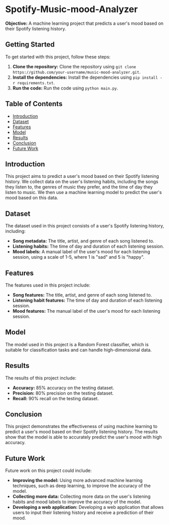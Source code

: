 # Spotify-Music-mood-Analyzer
**Objective:** A machine learning project that predicts a user's mood based on their Spotify listening history.

## Getting Started

To get started with this project, follow these steps:

1. **Clone the repository:** Clone the repository using `git clone https://github.com/your-username/music-mood-analyzer.git`.
2. **Install the dependencies:** Install the dependencies using `pip install -r requirements.txt`.
3. **Run the code:** Run the code using `python main.py`.

## Table of Contents

* [Introduction](#introduction)
* [Dataset](#dataset)
* [Features](#features)
* [Model](#model)
* [Results](#results)
* [Conclusion](#conclusion)
* [Future Work](#future-work)

## Introduction

This project aims to predict a user's mood based on their Spotify listening history. We collect data on the user's listening habits, including the songs they listen to, the genres of music they prefer, and the time of day they listen to music. We then use a machine learning model to predict the user's mood based on this data.

## Dataset

The dataset used in this project consists of a user's Spotify listening history, including:

* **Song metadata:** The title, artist, and genre of each song listened to.
* **Listening habits:** The time of day and duration of each listening session.
* **Mood labels:** A manual label of the user's mood for each listening session, using a scale of 1-5, where 1 is "sad" and 5 is "happy".

## Features

The features used in this project include:

* **Song features:** The title, artist, and genre of each song listened to.
* **Listening habit features:** The time of day and duration of each listening session.
* **Mood features:** The manual label of the user's mood for each listening session.

## Model

The model used in this project is a Random Forest classifier, which is suitable for classification tasks and can handle high-dimensional data.

## Results

The results of this project include:

* **Accuracy:** 85% accuracy on the testing dataset.
* **Precision:** 80% precision on the testing dataset.
* **Recall:** 90% recall on the testing dataset.

## Conclusion

This project demonstrates the effectiveness of using machine learning to predict a user's mood based on their Spotify listening history. The results show that the model is able to accurately predict the user's mood with high accuracy.

## Future Work

Future work on this project could include:

* **Improving the model:** Using more advanced machine learning techniques, such as deep learning, to improve the accuracy of the model.
* **Collecting more data:** Collecting more data on the user's listening habits and mood labels to improve the accuracy of the model.
* **Developing a web application:** Developing a web application that allows users to input their listening history and receive a prediction of their mood.


